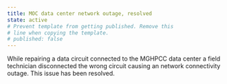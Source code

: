 ```yaml
---
title: MOC data center network outage, resolved
state: active
# Prevent template from getting published. Remove this
# line when copying the template.
# published: false
---
```


While repairing a data circuit connected to the MGHPCC data center a field technician disconnected the wrong circuit causing an network connectivity outage.  This issue has been resolved.

